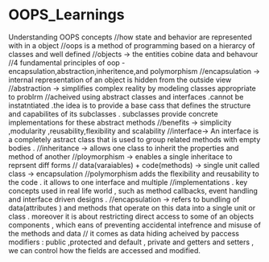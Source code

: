 # OOPS_Learnings
Understanding OOPS concepts
//how state and behavior are represented with in a object
        //oops is  a method of programming based on a hierarcy of classes and well defined
        //objects -> the entities cobine data and behavour
        //4 fundamental principles of oop -encapsulation,abstraction,inheritence,and polymorphism
        //encapsulation -> internal representation of an object is hidden from the outside view
        //abstraction -> simplifies complex reality by modeling classes appropriate to problrm
        //acheived using abstract classes and interfaces .cannot be instatntiated .the idea is to provide a base cass that defines the structure and capabilites of its subclasses . subclasses provide concrete implementations for these abstract methods 
        //benefits -> simplicity ,modularity ,reusability,flexibility and scalability 
        //interface-> An interface is a completely astract class that is used to group related methods with empty bodies . 
        //inheritance -> allows one class to inherit the properties and method of another
        //ploymorphism -> enables  a single inheritace to reprsent diff forms
        // data(varaiables) + code(methods) -> single unit called class -> encapsulation
        //polymorphism adds the flexibility and reusability to the code . it allows to one interface and multiple 
        //implementations . key concepts used in real life world , such as method callbacks, event handling and interface driven designs .
        //encapsulation -> refers to bundling of data(attributes ) and methods that operate on this data into a single unit or class . moreover it is about restricting direct access to some of an objects components , which eans of preventing accidental intefrence and misuse of the methods and data
        // it comes as data hiding acheived by paccess modifiers : public ,protected and default , private and getters and setters , we can control how the fields are accessed and modified.
         

